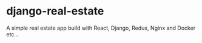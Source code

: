 # django-real-estate
A simple real estate app build with React, Django, Redux, Nginx and Docker etc...
